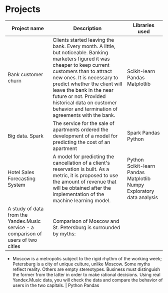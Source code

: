 # Projects
Project name | Description | Libraries used
------ | -----------------------------------------------------------------------------------|----------
Bank customer churn |Clients started leaving the bank. Every month. A little, but noticeable. Banking marketers figured it was cheaper to keep current customers than to attract new ones. It is necessary to predict whether the client will leave the bank in the near future or not. Provided historical data on customer behavior and termination of agreements with the bank.                                                    | Scikit-learn Pandas Matplotlib
Big data. Spark |The service for the sale of apartments ordered the development of a model for predicting the cost of an apartment | Spark Pandas Python
Hotel Sales Forecasting System |A model for predicting the cancellation of a client's reservation is built. As a metric, it is proposed to use the amount of revenue that will be obtained after the implementation of the machine learning model.                    | Python Scikit-learn Pandas Matplotlib Numpy Exploratory data analysis
A study of data from the Yandex.Music service - a comparison of users of two cities | Comparison of Moscow and St. Petersburg is surrounded by myths:
- Moscow is a metropolis subject to the rigid rhythm of the working week;
Petersburg is a city of unique culture, unlike Moscow.
Some myths reflect reality. Others are empty stereotypes. Business must distinguish the former from the latter in order to make rational decisions. Using real Yandex.Music data, you will check the data and compare the behavior of users in the two capitals.                           | Python Pandas
